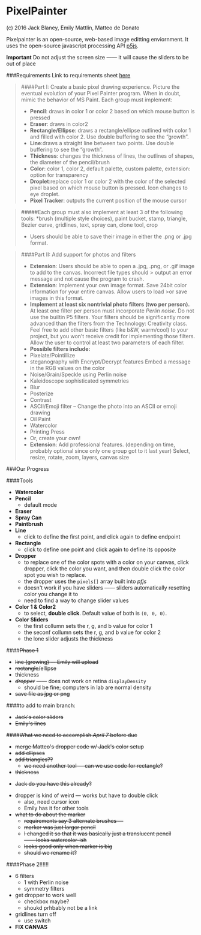 # PixelPainter
(c) 2016 Jack Blaney, Emily Mattlin, Matteo de Donato

Pixelpainter is an open-source, web-based image editting enviornment.
It uses the open-source javascript processing API [p5js](p5js.org).

**Important** Do not adjust the screen size —— it will cause the sliders to be out of place

###Requirements
Link to requirements sheet [here](https://trinityschoolnyc.myschoolapp.com/ftpimages/390/download/download_1789690.pdf)

> ####Part I: ​Create a basic pixel drawing experience.
>Picture the eventual evolution of your Pixel Painter program. When in doubt, mimic the behavior of MS Paint.
>Each group must implement:
> - **Pencil**: draws in color 1 or color 2 based on which mouse button is pressed
> - **Eraser**: ​draws in color2
> - **Rectangle/Ellipse**: ​draws a rectangle/ellipse outlined with color 1 and filled with color 2. Use double buffering to see the “growth”.
> - **Line**:​draws a straight line between two points. Use double buffering to see the “growth”.
> - **Thickness**: ​changes the thickness of lines, the outlines of shapes, the diameter of the pencil/brush
> - **Color**: ​color 1, color 2, default palette, custom palette, extension: option for transparency
> - **Droplet**:​​replace color 1 or color 2 with the color of the selected pixel based on which mouse button is pressed. 
> Icon changes to eye droplet.
> - **Pixel Tracker**: ​outputs the current position of the mouse cursor

>#####Each group must also implement at least 3 of the following tools:
>  *brush (multiple style choices), paint bucket, stamp, triangle, Bezier curve, gridlines, text, spray can, clone tool, crop
> - Users should be able to save their image in either the .png or .jpg format.

> ####Part II: ​Add support for photos and filters
> - **Extension**: Users should be able to open a .jpg, .png, or .gif image to add to the canvas. Incorrect file types should > output an error message and not cause the program to crash.
> - **Extension**: Implement your own image format. Save 24­bit color information for your entire canvas. Allow users to load >or save images in this format.
> - **Implement at least six non­trivial photo filters (two per person).** At least one filter per person must incorporate 
> *Perlin noise*. Do not use the built­in P5 filters. Your
> filters should be significantly more advanced than the filters from the Technology: Creativity class. Feel free to add 
> other basic filters (like b&W, warm/cool) to
> your project, but you won’t receive credit for implementing those filters. Allow the user to control at least two 
> parameters of each filter.
> - **Possible filters include:**
> - Pixelate/Pointillize
> - steganography with Encrypt/Decrypt features­ Embed a message in the RGB values on the color
> - Noise/Grain/Speckle using Perlin noise
> - Kaleidoscope­ sophisticated symmetries
> - Blur
> - Posterize
> - Contrast
> - ASCII/Emoji filter – Change the photo into an ASCII or emoji drawing
> - Oil Paint
> - Watercolor
> - Printing Press
> - Or, create your own!
> - **Extension​**: Add professional features. (depending on time, probably optional since only one group got to it last year)
>­Select, resize, rotate, zoom, layers, canvas size

###Our Progress

####Tools
- **Watercolor** 
- **Pencil**
  * default mode
- **Eraser**
- **Spray Can**
- **Paintbrush**
- **Line**
  * click to define the first point, and click again to define endpoint
- **Rectangle**
  * click to define one point and click again to define its opposite
- **Dropper** 
  * to replace one of the color spots with a color on your canvas, click dropper, click the color you want, and then double click the color spot you wish to replace.
  * the dropper uses the ```pixels[]``` array built into *pfjs*
  * doesn't work if you have sliders —— sliders automatically resetting color you change it to
  * need to find a way to change slider values
- **Color 1 & Color2**  
  * to select, **double click**. Default value of both is ```(0, 0, 0)```.
- **Color Sliders**
  * the first collumn sets the r, g, and b value for color 1
  * the seconf collumn sets the r, g, and b value for color 2
  * the lone slider adjusts the thickness

####~~Phase 1~~
- ~~line (growing) -- Emily will upload~~
- ~~rectangle~~/ellipse
- thickness
- ~~*dropper*~~ —— does not work on retina `displayDensity` 
  * should be fine; computers in lab are normal density 
- ~~save file as jpg or png~~

####to add to main branch:
- ~~Jack's color sliders~~
- ~~Emily's lines~~

####~~What we need to accomplish *April 7* before due~~
- ~~merge Matteo's dropper code w/ Jack's color setup~~
- ~~add ellipses~~
- ~~add triangles??~~
  * ~~we need another tool — can we use code for rectangle?~~
- ~~thickness~~
 * ~~Jack do you have this already?~~
- dropper is kind of weird — works but have to double click
  * also, need cursor icon
  * Emily has it for other tools
- ~~what to do about the marker~~
  * ~~requirements say 3 alternate brushes —~~
  * ~~marker was just larger pencil~~
  * ~~I changed it so that it was basically just a translucent pencil —— looks watercolor-ish~~
  * ~~looks good only when marker is big~~
  * ~~should we rename it?~~

  
####Phase 2!!!!!!
- 6 filters
  * 1 with Perlin noise
  * symmetry filters
- get dropper to work well
  * checkbox maybe?
  * shoukd prhbably not be a link
- gridlines turn off
  * use switch
- **FIX CANVAS**




